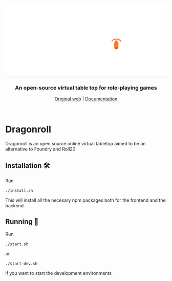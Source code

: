 <picture align="center">
  <source media="(prefers-color-scheme: dark)" srcset="client/public/img/logo-splash.png">
  <source media="(prefers-color-scheme: light)" srcset="client/public/img/logo-splash.png">
  <img alt="Shows a black logo in light color mode and a white one in dark color mode." src="client/public/img/logo-splash.png">
</picture>
<hr>

<h3 align="center">
An open-source virtual table top for role-playing games
</h3>
<p align="center">
  <a href="https://git.aranroig.com/BinarySandia04/Dragonroll">Original web</a> | 
  <a href="">Documentation</a>
</p>
<br>

# Dragonroll

Dragonroll is an open source online virtual tabletop aimed to be an alternative to Foundry and Roll20 

## Installation 🛠️

Run
```
./install.sh
```

This will install all the necesary npm packages both for the frontend and the backend

## Running 🚀

Run
```
./start.sh
```

or

```
./start-dev.sh
```

if you want to start the development environments